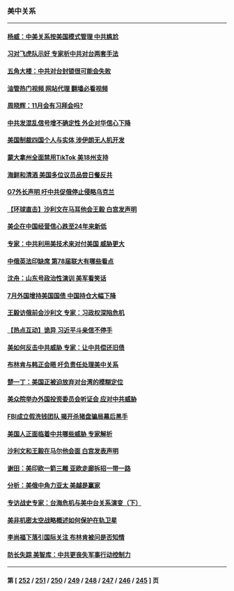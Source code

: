 ### 美中关系
---
#### [杨威：中美关系按美国模式管理 中共尴尬](../../pages/nf1412576/n14077238.md?09201645) 
#### [习对飞虎队示好 专家析中共对台两套手法](../../pages/nf1412576/n14076991.md?09201645) 
#### [五角大楼：中共对台封锁很可能会失败](../../pages/nf1412576/n14077076.md?09201645) 
#### [油管热门视频 网站代理 翻墙必看视频](http://138.2.39.72:81/youtube.html?epic-marker?09201645)
#### [周晓辉：11月会有习拜会吗?](../../pages/nf1412576/n14076945.md?09201645) 
#### [中共发混乱信号增不确定性 外企对华信心下降](../../pages/nf1412576/n14077017.md?09201645) 
#### [美国制裁四国个人与实体 涉伊朗无人机开发](../../pages/nf1412576/n14077046.md?09201645) 
#### [蒙大拿州全面禁用TikTok 美18州支持](../../pages/nf1412576/n14076876.md?09201645) 
#### [海鲜和清酒 美国多位议员品尝日餐反共](../../pages/nf1412576/n14076981.md?09201645) 
#### [G7外长声明 吁中共促俄停止侵略乌克兰](../../pages/nf1412576/n14076930.md?09201645) 
#### [【环球直击】沙利文在马耳他会王毅 白宫发声明](../../pages/nf1412576/n14076106.md?09201645) 
#### [美企在中国经营信心跌至24年来新低](../../pages/nf1412576/n14076684.md?09201645) 
#### [专家：中共利用美技术来对付美国 威胁更大](../../pages/nf1412576/n14076656.md?09201645) 
#### [中俄英法印缺席 第78届联大有哪些看点](../../pages/nf1412576/n14076611.md?09201645) 
#### [沈舟：山东号政治性演训 美军看笑话](../../pages/nf1412576/n14076537.md?09201645) 
#### [7月外国增持美国国债 中国持仓大幅下降](../../pages/nf1412576/n14076524.md?09201645) 
#### [王毅访俄前会沙利文 专家：习政权深陷危机](../../pages/nf1412576/n14076307.md?09201645) 
#### [【热点互动】诡异 习近平斗亲信不停手](../../pages/nf1412576/n14076452.md?09201645) 
#### [美如何反击中共威胁 专家：让中共偿还旧债](../../pages/nf1412576/n14076512.md?09201645) 
#### [布林肯与韩正会晤 吁负责任处理美中关系](../../pages/nf1412576/n14076489.md?09201645) 
#### [楚一丁：美国正被迫放弃对台湾的模糊定位](../../pages/nf1412576/n14076441.md?09201645) 
#### [美众院举办外国投资委员会听证会 应对中共威胁](../../pages/nf1412576/n14075916.md?09201645) 
#### [FBI成立假洗钱团队 揭开杀猪盘骗局幕后黑手](../../pages/nf1412576/n14075950.md?09201645) 
#### [美国人正面临着中共哪些威胁 专家解析](../../pages/nf1412576/n14075918.md?09201645) 
#### [沙利文和王毅在马尔他会面 白宫发表声明](../../pages/nf1412576/n14075654.md?09201645) 
#### [谢田：美印欧一箭三雕 亚欧走廊拆招一带一路](../../pages/nf1412576/n14075417.md?09201645) 
#### [分析：美俄中角力亚太 美越是赢家](../../pages/nf1412576/n14075225.md?09201645) 
#### [专访战史专家：台海危机与美中台关系演变（下）](../../pages/nf1412576/n14074951.md?09201645) 
#### [美非机密太空战略概述如何保护在轨卫星](../../pages/nf1412576/n14074652.md?09201645) 
#### [李尚福下落引国际关注 布林肯被问是否知情](../../pages/nf1412576/n14074648.md?09201645) 
#### [防长失踪 美智库：中共更丧失军事行动控制力](../../pages/nf1412576/n14074649.md?09201645) 

---
#### 第 [ [252](./252.md?09201645) / [251](./251.md?09201645) / [250](./250.md?09201645) / [249](./249.md?09201645) / [248](./248.md?09201645) / [247](./247.md?09201645) / [246](./246.md?09201645) / [245](./245.md?09201645) ] 页
